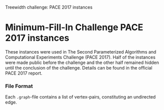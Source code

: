 Treewidth challenge: PACE 2017 instances

# Minimum-Fill-In Challenge PACE 2017 instances

These instances were used in The Second Parameterized Algorithms and Computational Experiments Challenge (PACE 2017). Half of the instances were made public before the challenge and the other half remained hidden until the conclusion of the challenge. Details can be found in the official PACE 2017 report.

### File Format

Each `.graph`-file contains a list of vertex-pairs, constituting an undirected edge. 
